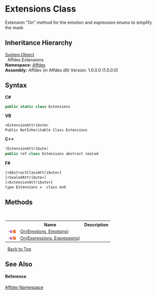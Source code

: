 # Extensions Class
 

Extension "On" method for the emotion and expression enums to simplify the mask


## Inheritance Hierarchy
<a href="http://msdn2.microsoft.com/en-us/library/e5kfa45b" target="_blank">System.Object</a><br />&nbsp;&nbsp;Affdex.Extensions<br />
**Namespace:**&nbsp;<a href="b8038333-b12e-8ea1-a2ce-74c8d611fa89">Affdex</a><br />**Assembly:**&nbsp;Affdex (in Affdex.dll) Version: 1.0.0.0 (1.0.0.0)

## Syntax

**C#**<br />
``` C#
public static class Extensions
```

**VB**<br />
``` VB
<ExtensionAttribute>
Public NotInheritable Class Extensions
```

**C++**<br />
``` C++
[ExtensionAttribute]
public ref class Extensions abstract sealed
```

**F#**<br />
``` F#
[<AbstractClassAttribute>]
[<SealedAttribute>]
[<ExtensionAttribute>]
type Extensions =  class end
```


## Methods
&nbsp;<table><tr><th></th><th>Name</th><th>Description</th></tr><tr><td>![Public method](media/pubmethod.gif "Public method")![Static member](media/static.gif "Static member")</td><td><a href="67e0b8ac-d7ca-e8c0-54ec-474589530eb5">On(Emotions, Emotions)</a></td><td /></tr><tr><td>![Public method](media/pubmethod.gif "Public method")![Static member](media/static.gif "Static member")</td><td><a href="451c2e57-76d5-aa87-1cd9-0549ab0151d5">On(Expressions, Expressions)</a></td><td /></tr></table>&nbsp;
<a href="#extensions-class">Back to Top</a>

## See Also


#### Reference
<a href="b8038333-b12e-8ea1-a2ce-74c8d611fa89">Affdex Namespace</a><br />